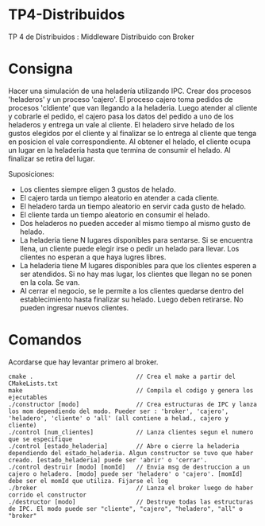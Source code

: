 # TP4-Distribuidos
TP 4 de Distribuidos : Middleware Distribuido con Broker

# Consigna

Hacer una simulación de una heladería utilizando IPC. Crear dos procesos 'heladeros' y un proceso 'cajero'. El proceso cajero toma pedidos de procesos 'cldiente' que van llegando a la heladeria. Luego atender al cliente y cobrarle el pedido, el cajero pasa los datos del pedido a uno de los heladeros y entrega un vale al cliente. El heladero sirve helado de los gustos elegidos por el cliente y al finalizar se lo entrega al cliente que tenga en posicion el vale correspondiente. Al obtener el helado, el cliente ocupa un lugar en la heladeria hasta que termina de consumir el helado. Al finalizar se retira del lugar.

Suposiciones:
- Los clientes siempre eligen 3 gustos de helado.
- El cajero tarda un tiempo aleatorio en atender a cada cliente.
- El heladero tarda un tiempo aleatorio en servir cada gusto de helado.
- El cliente tarda un tiempo aleatorio en consumir el helado.
- Dos heladeros no pueden acceder al mismo tiempo al mismo gusto de helado.
- La heladeria tiene N lugares disponibles para sentarse. Si se encuentra llena, un cliente puede elegir irse o pedir un helado para llevar. Los clientes no esperan a que haya lugres libres.
- La heladeria tiene M lugares disponibles para que los clientes esperen a ser atendidos. Si no hay mas lugar, los clientes que llegan no se ponen en la cola. Se van.
- Al cerrar el negocio, se le permite a los clientes quedarse dentro del establecimiento hasta finalizar su helado. Luego deben retirarse. No pueden ingresar nuevos clientes.

# Comandos

Acordarse que hay levantar primero al broker.


```
cmake .	                            // Crea el make a partir del CMakeLists.txt
make                      	        // Compila el codigo y genera los ejecutables
./constructor [modo]	            // Crea estructuras de IPC y lanza los mom dependiendo del modo. Pueder ser : 'broker', 'cajero', 'heladero', 'cliente' o 'all' (all contiene a helad., cajero y cliente)
./control [num_clientes]  	        // Lanza clientes segun el numero que se especifique
./control [estado_heladeria]        // Abre o cierre la heladeria dependiendo del estado_heladeria. Algun constructor se tuvo que haber creado. [estado_heladeria] puede ser 'abrir' o 'cerrar'.
./control destruir [modo] [momId]   // Envia msg de destruccion a un cajero o heladero. [modo] puede ser 'heladero' o 'cajero'. [momId] debe ser el momId que utiliza. Fijarse el log
./broker                            // Lanza el broker luego de haber corrido el constructor
./destructor [modo]  	            // Destruye todas las estructuras de IPC. El modo puede ser "cliente", "cajero", "heladero", "all" o "broker"
```
